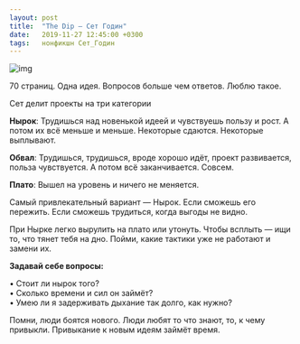```yaml
---
layout: post
title:  "The Dip — Сет Годин"
date:   2019-11-27 12:45:00 +0300
tags: 	нонфикшн Сет_Годин
---
```


![img]({{site.url}}/assets/books/TheDipSethGodin.jpg)

70 страниц. Одна идея. Вопросов больше чем ответов. Люблю такое.

Сет делит проекты на три категории 

__Нырок__: Трудишься над новенькой идеей и чувствуешь пользу и рост. А потом их всё меньше и меньше. Некоторые сдаются. Некоторые выплывают.

__Обвал__: Трудишься, трудишься, вроде хорошо идёт, проект развивается, польза чувствуется. А потом всё заканчивается. Совсем.

__Плато__: Вышел на уровень и ничего не меняется. 

Самый привлекательный вариант — Нырок. Если сможешь его пережить. Если сможешь трудиться, когда выгоды не видно. 

При Нырке легко вырулить на плато или утонуть. Чтобы всплыть — ищи то, что тянет тебя на дно. Пойми, какие тактики уже не работают и замени их.

__Задавай себе вопросы:__

• Стоит ли нырок того?    
• Сколько времени и сил он займёт?    
• Умею ли я задерживать дыхание так долго, как нужно?   

Помни, люди боятся нового. Люди любят то что знают, то, к чему привыкли. Привыкание к новым идеям займёт время.